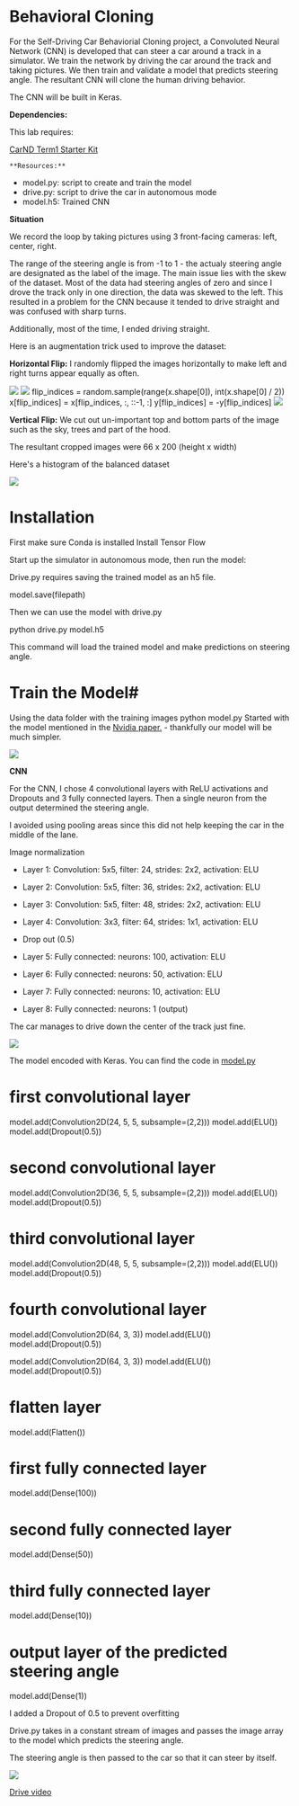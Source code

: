 










# Behavioral Cloning

For the Self-Driving Car Behaviorial Cloning project, a Convoluted Neural Network (CNN) is developed that can steer a car around a track in a simulator. We train the network by driving the car around the track and taking pictures. We then train and validate a model that predicts steering angle. The resultant CNN will clone the human driving behavior.

The CNN will be built in Keras.

**Dependencies:**

This lab requires:

[CarND Term1 Starter Kit](https://github.com/udacity/CarND-Term1-Starter-Kit)
    
    **Resources:**
   
* model.py: script to create and train the model
* drive.py: script to drive the car in autonomous mode
* model.h5: Trained CNN


**Situation**

We record the loop by taking pictures using 3 front-facing cameras: left, center, right. 

The range of the steering angle is from -1 to 1 - the actualy steering angle are designated as the label of the image. The main issue lies with the skew of the dataset. Most of the data had steering angles of zero and since I drove the track only in one direction, the data was skewed to the left. This resulted in a problem for the CNN because it tended to drive straight and was confused with sharp turns.

Additionally, most of the time, I ended driving straight. 

Here is an augmentation trick used to improve the dataset:

**Horizontal Flip:**
I randomly flipped the images horizontally to make left and right turns appear equally as often.

<img src="images/center.jpg">

<img src="images/flipped.jpg">
flip_indices = random.sample(range(x.shape[0]), int(x.shape[0] / 2))
x[flip_indices] = x[flip_indices, :, ::-1, :]
y[flip_indices] = -y[flip_indices]

<img src="images/histogram.png">


**Vertical Flip:** We cut out un-important top and bottom parts of the image such as the sky, trees and part of the hood.

The resultant cropped images were 66 x 200 (height x width)

Here's a histogram of the balanced dataset

<img src="images/histogram.png">

# Installation

First make sure Conda is installed
Install Tensor Flow

Start up the simulator in autonomous mode, then run the model:

Drive.py requires saving the trained model as an h5 file. 

model.save(filepath)

Then we can use the model with drive.py

python drive.py model.h5

This command will load the trained model and make predictions on steering angle.
# Train the Model#

Using the data folder with the training images
python model.py
Started with the model mentioned in the [Nvidia paper.](https://arxiv.org/abs/1604.07316) - thankfully our model will be much simpler. 

<img src="images/cnn.png">

**CNN**

For the CNN, I chose 4 convolutional layers with ReLU activations and Dropouts and 3 fully connected layers. Then a single neuron from the output determined the steering angle. 

I avoided using pooling areas since this did not help keeping the car in the middle of the lane.

Image normalization
* Layer 1: Convolution: 5x5, filter: 24, strides: 2x2, activation: ELU
* Layer 2: Convolution: 5x5, filter: 36, strides: 2x2, activation: ELU
* Layer 3: Convolution: 5x5, filter: 48, strides: 2x2, activation: ELU
* Layer 4: Convolution: 3x3, filter: 64, strides: 1x1, activation: ELU

* Drop out (0.5)

* Layer 5: Fully connected: neurons: 100, activation: ELU
* Layer 6: Fully connected: neurons: 50, activation: ELU
* Layer 7: Fully connected: neurons: 10, activation: ELU
* Layer 8: Fully connected: neurons: 1 (output)

The car manages to drive down the center of the track just fine.

<img src="images/Cropped.png">




The model encoded with Keras.  You can find the code in [model.py](https://github.com/RUNINDC/Behaviorial-Cloning/blob/master/model.py)
# first convolutional layer
model.add(Convolution2D(24, 5, 5, subsample=(2,2)))
model.add(ELU())
model.add(Dropout(0.5))
# second convolutional layer
model.add(Convolution2D(36, 5, 5, subsample=(2,2)))
model.add(ELU())
model.add(Dropout(0.5))
# third convolutional layer
model.add(Convolution2D(48, 5, 5, subsample=(2,2)))
model.add(ELU())
model.add(Dropout(0.5))
# fourth convolutional layer
model.add(Convolution2D(64, 3, 3))
model.add(ELU())
model.add(Dropout(0.5))

model.add(Convolution2D(64, 3, 3))
model.add(ELU())
model.add(Dropout(0.5))

# flatten layer
model.add(Flatten())

# first fully connected layer
model.add(Dense(100))
# second fully connected layer
model.add(Dense(50))
# third fully connected layer
model.add(Dense(10))
# output layer of the predicted steering angle
model.add(Dense(1))

I added a Dropout of 0.5 to prevent overfitting

Drive.py takes in a constant stream of images and passes the image array to the model which predicts the steering angle.

The steering angle is then passed to the car so that it can steer by itself.

<img src="drive.gif">

[Drive video](https://youtu.be/cfvn01nmSIs)

